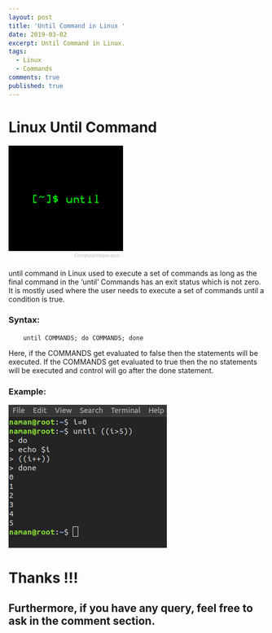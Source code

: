 ```yaml
---
layout: post
title: 'Until Command in Linux '
date: 2019-03-02
excerpt: Until Command in Linux.
tags:
  - Linux
  - Commands
comments: true
published: true
---
```

# Linux Until Command

![](../img/until.png)
<br>

until command in Linux used to execute a set of commands as long as the final command in the ‘until’ Commands has an exit status which is not zero. It is mostly used where the user needs to execute a set of commands until a condition is true.

### Syntax:
        until COMMANDS; do COMMANDS; done

Here, if the COMMANDS get evaluated to false then the statements will be executed. If the COMMANDS get evaluated to true then the no statements will be executed and control will go after the done statement.

### Example:

![](../img/until-example.png)


# Thanks !!!

## Furthermore, if you have any query, feel free to ask in the comment section.
